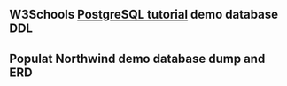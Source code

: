 ## W3Schools [PostgreSQL tutorial](https://www.w3schools.com/postgresql/index.php) demo database DDL
## Populat Northwind demo database dump and ERD

